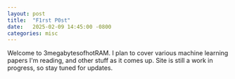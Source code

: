 ```yaml
---
layout: post
title:  "F1rst P0st"
date:   2025-02-09 14:45:00 -0800
categories: misc
---
```


Welcome to 3megabytesofhotRAM. I plan to cover various machine learning papers I'm reading, and other stuff as it comes up. Site is still a work in progress, so stay tuned for updates.